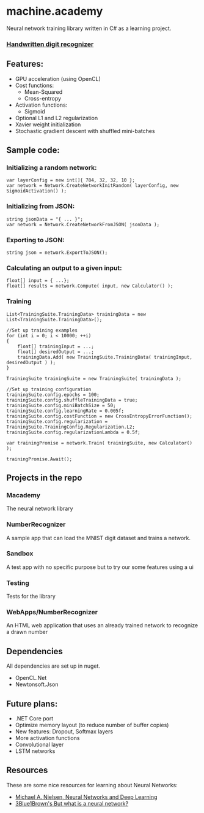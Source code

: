 # machine.academy

Neural network training library written in C# as a learning project.

### [Handwritten digit recognizer](http://htmlpreview.github.io/?https://github.com/zbendefy/machine.academy/blob/master/WebApps/NumberRecognize/index.html)

## Features:
 * GPU acceleration (using OpenCL)
 * Cost functions: 
    * Mean-Squared
    * Cross-entropy
 * Activation functions:
    * Sigmoid
 * Optional L1 and L2 regularization
 * Xavier weight initialization
 * Stochastic gradient descent with shuffled mini-batches

## Sample code:

### Initializing a random network:
```
var layerConfig = new int[]{ 784, 32, 32, 10 };
var network = Network.CreateNetworkInitRandom( layerConfig, new SigmoidActivation() );
```

### Initializing from JSON:
```
string jsonData = "{ ... }";
var network = Network.CreateNetworkFromJSON( jsonData ); 
```


### Exporting to JSON:
```
string json = network.ExportToJSON();
```

### Calculating an output to a given input:
```
float[] input = { ...};
float[] results = network.Compute( input, new Calculator() );
```

### Training
```
List<TrainingSuite.TrainingData> trainingData = new List<TrainingSuite.TrainingData>();

//Set up training examples
for (int i = 0; i < 10000; ++i)
{
    float[] trainingInput = ...;
    float[] desiredOutput = ...;
    trainingData.Add( new TrainingSuite.TrainingData( trainingInput, desiredOutput ) );
}

TrainingSuite trainingSuite = new TrainingSuite( trainingData );

//Set up training configuration
trainingSuite.config.epochs = 100;
trainingSuite.config.shuffleTrainingData = true;
trainingSuite.config.miniBatchSize = 50;
trainingSuite.config.learningRate = 0.005f;
trainingSuite.config.costFunction = new CrossEntropyErrorFunction();
trainingSuite.config.regularization = TrainingSuite.TrainingConfig.Regularization.L2;
trainingSuite.config.regularizationLambda = 0.5f;

var trainingPromise = network.Train( trainingSuite, new Calculator() );

trainingPromise.Await();
```
## Projects in the repo

### Macademy

The neural network library

### NumberRecognizer

A sample app that can load the MNIST digit dataset and trains a network.

### Sandbox

A test app with no specific purpose but to try our some features using a ui

### Testing

Tests for the library

### WebApps/NumberRecognizer

An HTML web application that uses an already trained network to recognize a drawn number

## Dependencies
All dependencies are set up in nuget.
* OpenCL.Net
* Newtonsoft.Json

## Future plans:
 * .NET Core port
 * Optimize memory layout (to reduce number of buffer copies)
 * New features: Dropout, Softmax layers
 * More activation functions
 * Convolutional layer
 * LSTM networks

## Resources

These are some nice resources for learning about Neural Networks:
 * [Michael A. Nielsen, Neural Networks and Deep Learning](http://neuralnetworksanddeeplearning.com/index.html)
 * [3Blue1Brown's But what is a neural network?](https://www.youtube.com/watch?v=aircAruvnKk)
